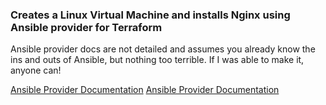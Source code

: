 ### Creates a Linux Virtual Machine and installs Nginx using Ansible provider for Terraform
Ansible provider docs are not detailed and assumes you already know the ins and outs of Ansible, but nothing too terrible.
If I was able to make it, anyone can!

[Ansible Provider Documentation](https://registry.terraform.io/providers/hashicorp/azurerm/latest/docs)
[Ansible Provider Documentation](https://registry.terraform.io/providers/ansible/ansible/latest/docs)